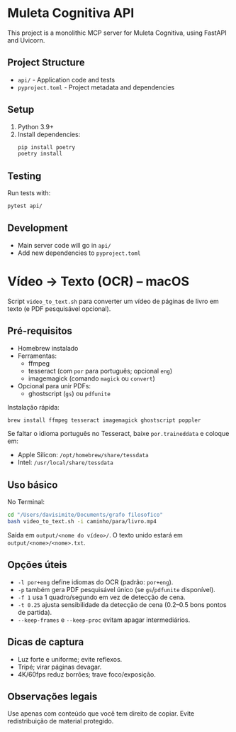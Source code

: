 # Muleta Cognitiva API

This project is a monolithic MCP server for Muleta Cognitiva, using FastAPI and Uvicorn.

## Project Structure

- `api/` - Application code and tests
- `pyproject.toml` - Project metadata and dependencies

## Setup

1. Python 3.9+
2. Install dependencies:
   ```sh
   pip install poetry
   poetry install
   ```

## Testing

Run tests with:
```sh
pytest api/
```

## Development

- Main server code will go in `api/`
- Add new dependencies to `pyproject.toml`


# Vídeo → Texto (OCR) – macOS

Script `video_to_text.sh` para converter um vídeo de páginas de livro em texto (e PDF pesquisável opcional).

## Pré-requisitos
- Homebrew instalado
- Ferramentas:
  - ffmpeg
  - tesseract (com `por` para português; opcional `eng`)
  - imagemagick (comando `magick` ou `convert`)
- Opcional para unir PDFs:
  - ghostscript (`gs`) ou `pdfunite`

Instalação rápida:

```bash
brew install ffmpeg tesseract imagemagick ghostscript poppler
```

Se faltar o idioma português no Tesseract, baixe `por.traineddata` e coloque em:
- Apple Silicon: `/opt/homebrew/share/tessdata`
- Intel: `/usr/local/share/tessdata`

## Uso básico
No Terminal:
```bash
cd "/Users/davisimite/Documents/grafo filosofico"
bash video_to_text.sh -i caminho/para/livro.mp4
```
Saída em `output/<nome do vídeo>/`. O texto unido estará em `output/<nome>/<nome>.txt`.

## Opções úteis
- `-l por+eng` define idiomas do OCR (padrão: `por+eng`).
- `-p` também gera PDF pesquisável único (se `gs`/`pdfunite` disponível).
- `-f 1` usa 1 quadro/segundo em vez de detecção de cena.
- `-t 0.25` ajusta sensibilidade da detecção de cena (0.2–0.5 bons pontos de partida).
- `--keep-frames` e `--keep-proc` evitam apagar intermediários.

## Dicas de captura
- Luz forte e uniforme; evite reflexos.
- Tripé; virar páginas devagar.
- 4K/60fps reduz borrões; trave foco/exposição.

## Observações legais
Use apenas com conteúdo que você tem direito de copiar. Evite redistribuição de material protegido.
